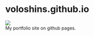 # voloshins.github.io
<img src='https://travis-ci.org/VoloshinS/voloshins.github.io.svg?branch=master' /><br>
My portfolio site on github pages.
